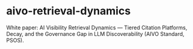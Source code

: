 # aivo-retrieval-dynamics
White paper: AI Visibility Retrieval Dynamics — Tiered Citation Platforms, Decay, and the Governance Gap in LLM Discoverability (AIVO Standard, PSOS).
